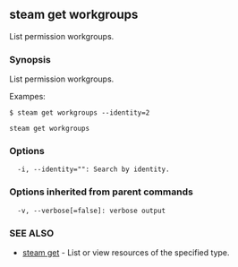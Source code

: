 ## steam get workgroups

List permission workgroups.

### Synopsis


List permission workgroups.

Exampes:

	$ steam get workgroups --identity=2

```
steam get workgroups
```

### Options

```
  -i, --identity="": Search by identity.
```

### Options inherited from parent commands

```
  -v, --verbose[=false]: verbose output
```

### SEE ALSO
* [steam get](steam_get.md)	 - List or view resources of the specified type.

